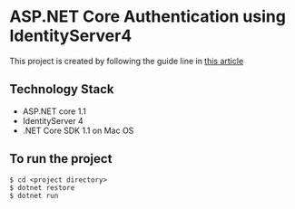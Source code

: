 # ASP.NET Core Authentication using IdentityServer4

This project is created by following the guide line in [this article](https://blogs.msdn.microsoft.com/webdev/2017/01/23/asp-net-core-authentication-with-identityserver4/)

## Technology Stack
* ASP.NET core 1.1
* IdentityServer 4
* .NET Core SDK 1.1 on Mac OS


## To run the project
```
$ cd <project directory>
$ dotnet restore
$ dotnet run
```

